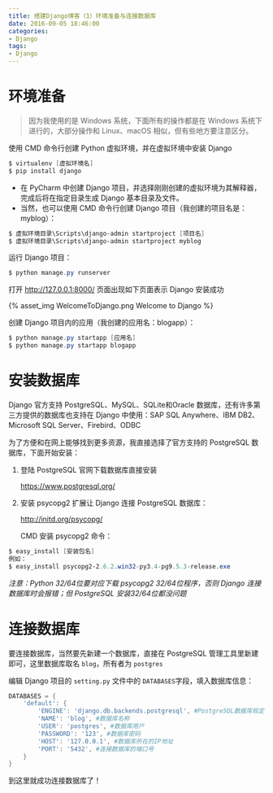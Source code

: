 ```yaml
---
title: 搭建Django博客（1）环境准备与连接数据库
date: 2016-09-05 18:46:00
categories: 
- Django
tags:
- Django
---
```


# 环境准备

> 因为我使用的是 Windows 系统，下面所有的操作都是在 Windows 系统下进行的，大部分操作和 Linux、macOS 相似，但有些地方要注意区分。

使用 CMD 命令行创建 Python 虚拟环境，并在虚拟环境中安装 Django

```powershell
$ virtualenv [虚拟环境名]
$ pip install django
```


<!--more-->


- 在 PyCharm 中创建 Django 项目，并选择刚刚创建的虚拟环境为其解释器，完成后将在指定目录生成 Django 基本目录及文件。
- 当然，也可以使用 CMD 命令行创建 Django 项目（我创建的项目名是：myblog）：

```powershell
$ 虚拟环境目录\Scripts\django-admin startproject [项目名]
$ 虚拟环境目录\Scripts\django-admin startproject myblog
```

运行 Django 项目：

```powershell
$ python manage.py runserver
```

打开 http://127.0.0.1:8000/ 页面出现如下页面表示 Django 安装成功

{% asset_img WelcomeToDjango.png Welcome to Django %}

创建 Django 项目内的应用（我创建的应用名：blogapp）：

```powershell
$ python manage.py startapp [应用名]
$ python manage.py startapp blogapp
```

# 安装数据库

Django 官方支持 PostgreSQL、MySQL、SQLite和Oracle 数据库，还有许多第三方提供的数据库也支持在 Django 中使用：SAP SQL Anywhere、IBM DB2、Microsoft SQL Server、Firebird、ODBC

为了方便和在网上能够找到更多资源，我直接选择了官方支持的 PostgreSQL 数据库，下面开始安装：

1. 登陆 PostgreSQL 官网下载数据库直接安装

   https://www.postgresql.org/

2. 安装 psycopg2 扩展让 Django 连接 PostgreSQL 数据库：

   http://initd.org/psycopg/

   CMD 安装 psycopg2 命令：

```powershell
$ easy_install [安装包名]
例如：
$ easy_install psycopg2-2.6.2.win32-py3.4-pg9.5.3-release.exe
```

*注意：Python 32/64位要对应下载 psycopg2 32/64位程序，否则 Django 连接数据库时会报错；但 PostgreSQL 安装32/64位都没问题*

# **连接数据库**

要连接数据库，当然要先新建一个数据库，直接在 PostgreSQL 管理工具里新建即可，这里数据库取名 `blog`，所有者为 `postgres`

编辑 Django 项目的 `setting.py` 文件中的 `DATABASES`字段，填入数据库信息：

```powershell
DATABASES = {
    'default': {
        'ENGINE': 'django.db.backends.postgresql', #PostgreSQL数据库规定写法
        'NAME': 'blog', #数据库名称
        'USER': 'postgres', #数据库用户
        'PASSWORD': '123', #数据库密码
        'HOST': '127.0.0.1', #数据库所在的IP地址
        'PORT': '5432', #连接数据库的端口号
    }
}
```

到这里就成功连接数据库了！